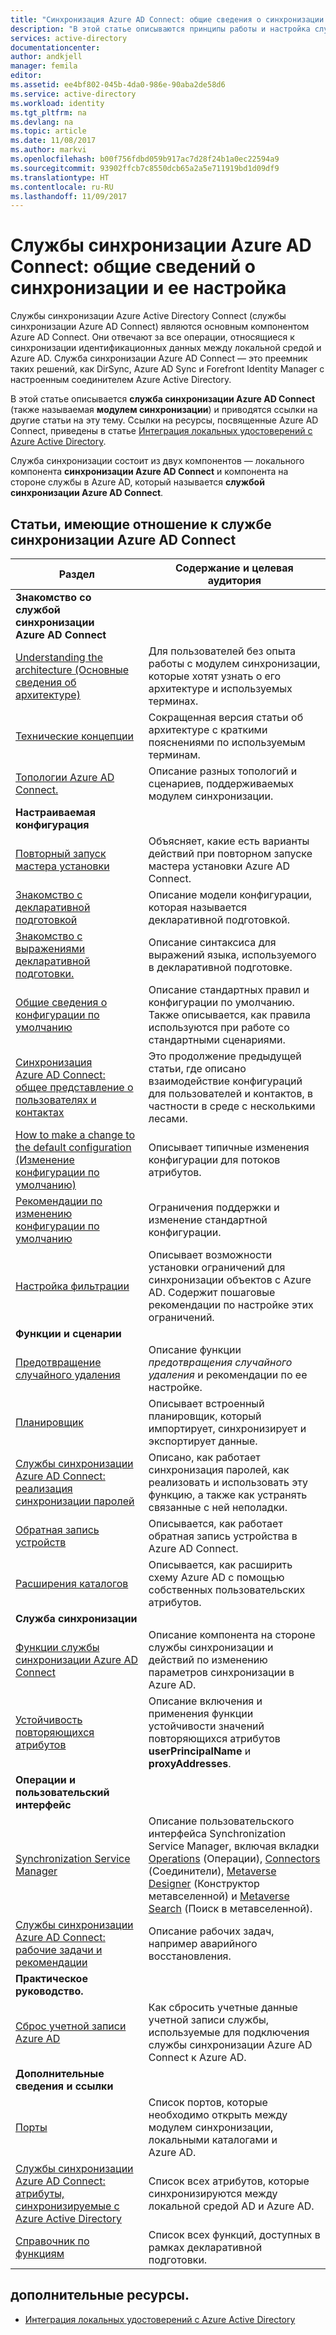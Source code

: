 ```yaml
---
title: "Синхронизация Azure AD Connect: общие сведения о синхронизации и ее настройка | Документация Майкрософт"
description: "В этой статье описываются принципы работы и настройка служб синхронизации Azure AD Connect."
services: active-directory
documentationcenter: 
author: andkjell
manager: femila
editor: 
ms.assetid: ee4bf802-045b-4da0-986e-90aba2de58d6
ms.service: active-directory
ms.workload: identity
ms.tgt_pltfrm: na
ms.devlang: na
ms.topic: article
ms.date: 11/08/2017
ms.author: markvi
ms.openlocfilehash: b00f756fdbd059b917ac7d28f24b1a0ec22594a9
ms.sourcegitcommit: 93902ffcb7c8550dcb65a2a5e711919bd1d09df9
ms.translationtype: HT
ms.contentlocale: ru-RU
ms.lasthandoff: 11/09/2017
---
```

# <a name="azure-ad-connect-sync-understand-and-customize-synchronization"></a>Службы синхронизации Azure AD Connect: общие сведений о синхронизации и ее настройка
Службы синхронизации Azure Active Directory Connect (службы синхронизации Azure AD Connect) являются основным компонентом Azure AD Connect. Они отвечают за все операции, относящиеся к синхронизации идентификационных данных между локальной средой и Azure AD. Служба синхронизации Azure AD Connect — это преемник таких решений, как DirSync, Azure AD Sync и Forefront Identity Manager с настроенным соединителем Azure Active Directory.

В этой статье описывается **служба синхронизации Azure AD Connect** (также называемая **модулем синхронизации**) и приводятся ссылки на другие статьи на эту тему. Ссылки на ресурсы, посвященные Azure AD Connect, приведены в статье [Интеграция локальных удостоверений с Azure Active Directory](active-directory-aadconnect.md).

Служба синхронизации состоит из двух компонентов — локального компонента **синхронизации Azure AD Connect** и компонента на стороне службы в Azure AD, который называется **службой синхронизации Azure AD Connect**. 

## <a name="azure-ad-connect-sync-topics"></a>Статьи, имеющие отношение к службе синхронизации Azure AD Connect
| Раздел | Содержание и целевая аудитория |
| --- | --- |
| **Знакомство со службой синхронизации Azure AD Connect** | |
| [Understanding the architecture (Основные сведения об архитектуре)](active-directory-aadconnectsync-understanding-architecture.md) |Для пользователей без опыта работы с модулем синхронизации, которые хотят узнать о его архитектуре и используемых терминах. |
| [Технические концепции](active-directory-aadconnectsync-technical-concepts.md) |Сокращенная версия статьи об архитектуре с краткими пояснениями по используемым терминам. |
| [Топологии Azure AD Connect.](active-directory-aadconnect-topologies.md) |Описание разных топологий и сценариев, поддерживаемых модулем синхронизации. |
| **Настраиваемая конфигурация** | |
| [Повторный запуск мастера установки](active-directory-aadconnectsync-installation-wizard.md) |Объясняет, какие есть варианты действий при повторном запуске мастера установки Azure AD Connect. |
| [Знакомство с декларативной подготовкой](active-directory-aadconnectsync-understanding-declarative-provisioning.md) |Описание модели конфигурации, которая называется декларативной подготовкой. |
| [Знакомство с выражениями декларативной подготовки.](active-directory-aadconnectsync-understanding-declarative-provisioning-expressions.md) |Описание синтаксиса для выражений языка, используемого в декларативной подготовке. |
| [Общие сведения о конфигурации по умолчанию](active-directory-aadconnectsync-understanding-default-configuration.md) |Описание стандартных правил и конфигурации по умолчанию. Также описывается, как правила используются при работе со стандартными сценариями. |
| [Синхронизация Azure AD Connect: общее представление о пользователях и контактах](active-directory-aadconnectsync-understanding-users-and-contacts.md) |Это продолжение предыдущей статьи, где описано взаимодействие конфигураций для пользователей и контактов, в частности в среде с несколькими лесами. |
| [How to make a change to the default configuration (Изменение конфигурации по умолчанию)](active-directory-aadconnectsync-change-the-configuration.md) |Описывает типичные изменения конфигурации для потоков атрибутов. |
| [Рекомендации по изменению конфигурации по умолчанию](active-directory-aadconnectsync-best-practices-changing-default-configuration.md) |Ограничения поддержки и изменение стандартной конфигурации. |
| [Настройка фильтрации](active-directory-aadconnectsync-configure-filtering.md) |Описывает возможности установки ограничений для синхронизации объектов с Azure AD. Содержит пошаговые рекомендации по настройке этих ограничений. |
| **Функции и сценарии** | |
| [Предотвращение случайного удаления](active-directory-aadconnectsync-feature-prevent-accidental-deletes.md) |Описание функции *предотвращения случайного удаления* и рекомендации по ее настройке. |
| [Планировщик](active-directory-aadconnectsync-feature-scheduler.md) |Описывает встроенный планировщик, который импортирует, синхронизирует и экспортирует данные. |
| [Службы синхронизации Azure AD Connect: реализация синхронизации паролей](active-directory-aadconnectsync-implement-password-synchronization.md) |Описано, как работает синхронизация паролей, как реализовать и использовать эту функцию, а также как устранять связанные с ней неполадки. |
| [Обратная запись устройств](active-directory-aadconnect-feature-device-writeback.md) |Описывается, как работает обратная запись устройства в Azure AD Connect. |
| [Расширения каталогов](active-directory-aadconnectsync-feature-directory-extensions.md) |Описывается, как расширить схему Azure AD с помощью собственных пользовательских атрибутов. |
| **Служба синхронизации** | |
| [Функции службы синхронизации Azure AD Connect](active-directory-aadconnectsyncservice-features.md) |Описание компонента на стороне службы синхронизации и действий по изменению параметров синхронизации в Azure AD. |
| [Устойчивость повторяющихся атрибутов](active-directory-aadconnectsyncservice-duplicate-attribute-resiliency.md) |Описание включения и применения функции устойчивости значений повторяющихся атрибутов **userPrincipalName** и **proxyAddresses**. |
| **Операции и пользовательский интерфейс** | |
| [Synchronization Service Manager](active-directory-aadconnectsync-service-manager-ui.md) |Описание пользовательского интерфейса Synchronization Service Manager, включая вкладки [Operations](active-directory-aadconnectsync-service-manager-ui-operations.md) (Операции), [Connectors](active-directory-aadconnectsync-service-manager-ui-connectors.md) (Соединители), [Metaverse Designer](active-directory-aadconnectsync-service-manager-ui-mvdesigner.md) (Конструктор метавселенной) и [Metaverse Search](active-directory-aadconnectsync-service-manager-ui-mvsearch.md) (Поиск в метавселенной). |
| [Службы синхронизации Azure AD Connect: рабочие задачи и рекомендации](active-directory-aadconnectsync-operations.md) |Описание рабочих задач, например аварийного восстановления. |
| **Практическое руководство.** | |
| [Сброс учетной записи Azure AD](active-directory-aadconnectsync-howto-azureadaccount.md) |Как сбросить учетные данные учетной записи службы, используемые для подключения службы синхронизации Azure AD Connect к Azure AD. |
| **Дополнительные сведения и ссылки** | |
| [Порты](active-directory-aadconnect-ports.md) |Список портов, которые необходимо открыть между модулем синхронизации, локальными каталогами и Azure AD. |
| [Службы синхронизации Azure AD Connect: атрибуты, синхронизируемые с Azure Active Directory](active-directory-aadconnectsync-attributes-synchronized.md) |Список всех атрибутов, которые синхронизируются между локальной средой AD и Azure AD. |
| [Справочник по функциям](active-directory-aadconnectsync-functions-reference.md) |Список всех функций, доступных в рамках декларативной подготовки. |

## <a name="additional-resources"></a>дополнительные ресурсы.
* [Интеграция локальных удостоверений с Azure Active Directory](active-directory-aadconnect.md)

